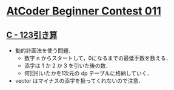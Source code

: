 # [AtCoder Beginner Contest 011](https://atcoder.jp/contests/abc011/tasks)

## [C - 123引き算](https://atcoder.jp/contests/abc011/tasks/abc011_3)
- 動的計画法を使う問題．
    - 数字 n からスタートして，0になるまでの最低手数を数える．
    - 添字は 1 か 2 か 3 を引いた後の数．
    - 何回引いたかを1次元の dp テーブルに格納していく．
- vector はマイナスの添字を扱ってくれないので注意．
